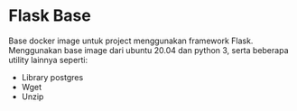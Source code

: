 # Flask Base

Base docker image untuk project menggunakan framework Flask. Menggunakan base image dari ubuntu 20.04 dan python 3, serta beberapa utility lainnya seperti:
- Library postgres
- Wget
- Unzip
